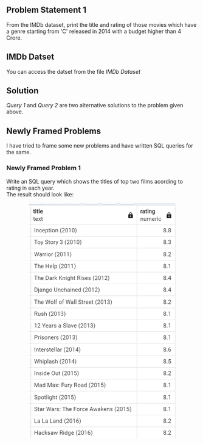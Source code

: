 ## Problem Statement 1
From the IMDb dataset, print the title and rating of those movies which have a genre starting from 'C' released in 2014 with a budget higher than 4 Crore.

## IMDb Datset
You can access the datset from the file <em>IMDb Dataset</em>

## Solution
<em>Query 1</em> and <em>Query 2</em> are two alternative solutions to the problem given above. 

## Newly Framed Problems
I have tried to frame some new problems and have written SQL queries for the same.

### Newly Framed Problem 1
Write an SQL query which shows the titles of top two films acording to rating in each year.<br>
The result should look like:<br>
<p align="center">
  <img src="https://github.com/basu-binayak/Top-100-SQL-problems-solved/blob/24e25cf5392ed1dc6e4a5bff632a14703ae6057e/Problem%201/Screenshot%202023-03-13%20182044.png">
</p>

